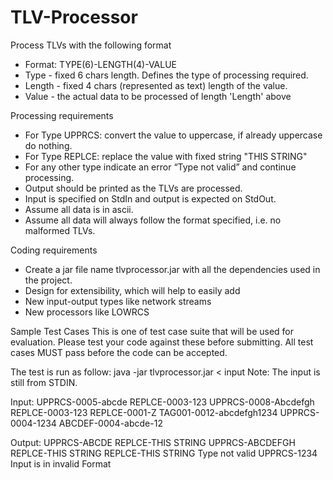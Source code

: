 # TLV-Processor
Process TLVs with the following format 
- Format: TYPE(6)-LENGTH(4)-VALUE 
- Type - fixed 6 chars length. Defines the type of processing required. 
- Length - fixed 4 chars (represented as text) length of the value. 
- Value - the actual data to be processed of length 'Length' above

Processing requirements
- For Type UPPRCS: convert the value to uppercase, if already uppercase do nothing.
- For Type REPLCE: replace the value with fixed string "THIS STRING"
- For any other type indicate an error “Type not valid” and continue processing.
- Output should be printed as the TLVs are processed.
- Input is specified on StdIn and output is expected on StdOut.
- Assume all data is in ascii.
- Assume all data will always follow the format specified, i.e. no malformed TLVs.

Coding requirements
- Create a jar file name tlvprocessor.jar with all the dependencies used in the project.
- Design for extensibility, which will help to easily add
- New input-output types like network streams
- New processors like LOWRCS


Sample Test Cases
This is one of test case suite that will be used for evaluation. Please test your code against these
before submitting. All test cases MUST pass before the code can be accepted.

The test is run as follow:
java -jar tlvprocessor.jar < input
Note: The input is still from STDIN.

Input:
UPPRCS-0005-abcde
REPLCE-0003-123
UPPRCS-0008-Abcdefgh
REPLCE-0003-123
REPLCE-0001-Z
TAG001-0012-abcdefgh1234
UPPRCS-0004-1234
ABCDEF-0004-abcde-12

Output:
UPPRCS-ABCDE
REPLCE-THIS STRING
UPPRCS-ABCDEFGH
REPLCE-THIS STRING
REPLCE-THIS STRING
Type not valid
UPPRCS-1234
Input is in invalid Format
